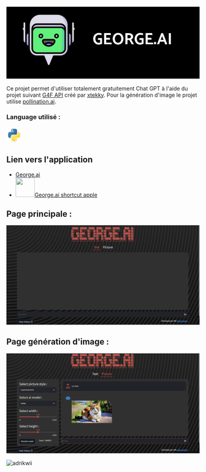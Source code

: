 ![Logo](Icon/George.AI.jpg)

 
Ce projet permet d'utiliser totalement gratuitement Chat GPT à l'aide du projet suivant [G4F API](https://github.com/xtekky/gpt4free) créé par [xtekky](https://github.com/xtekky).
Pour la génération d'image le projet utilise [pollination.ai](https://pollinations.ai/).

<h3 align="left">Language utilisé :</h3>
<p align="left"> <a href="https ://www.python.org" target="_blank" rel="noreferrer"> <img src="https://raw.githubusercontent.com/devicons/devicon/master/icons/python/python-original.svg " alt="python" width="40" height="40"/> </a> </p>

## Lien vers l'application

- [George.ai](https://george-ai.streamlit.app/)
- <img src="https://help.apple.com/assets/645D5D228BE0233D28263F4B/645D5D258BE0233D28263F5A/fr_FR/d230a25cb974f8908871af04caad89a1.png" data-canonical-src="https://www.icloud.com/shortcuts/95a2d49a6d5848959f7253bf89ca1a53" width="50" height="50"/>[George.ai shortcut apple](https://www.icloud.com/shortcuts/95a2d49a6d5848959f7253bf89ca1a53)
## Page principale :
<img src="Icon/Page_exemple.png" data-canonical-src="Icon/Page_exemple.png"/>

## Page génération d'image :
<img src="Icon/Page_exemple_img.png" data-canonical-src="Icon/Page_exemple_img.png"/>


<p align="left"> <img src="https://komarev.com/ghpvc/?username=adrikwii&label=Profile%20views&color=0e75b6&style=flat" alt="adrikwii" /> </p>


